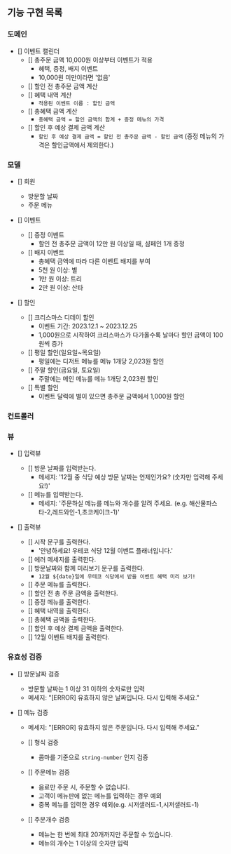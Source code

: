 ## 기능 구현 목록

### 도메인

- [] 이벤트 캘린더
  - [] 총주문 금액 10,000원 이상부터 이벤트가 적용
    - 혜택, 증정, 배지 이벤트
    - 10,000원 미만이라면 '없음'
  - [] 할인 전 총주문 금액 계산
  - [] 혜택 내역 계산
    - `적용된 이벤트 이름 : 할인 금액`
  - [] 총혜택 금액 계산
    - `총혜택 금액 = 할인 금액의 합계 + 증정 메뉴의 가격`
  - [] 할인 후 예상 결제 금액 계산
    - `할인 후 예상 결제 금액 = 할인 전 총주문 금액 - 할인 금액` (증정 메뉴의 가격은 할인금액에서 제외한다.)

### 모델

- [] 회원

  - 방문할 날짜
  - 주문 메뉴

- [] 이벤트

  - [] 증정 이벤트
    - 할인 전 총주문 금액이 12만 원 이상일 때, 샴페인 1개 증정
  - [] 배지 이벤트
    - 총혜택 금액에 따라 다른 이벤트 배지를 부여
    - 5천 원 이상: 별
    - 1만 원 이상: 트리
    - 2만 원 이상: 산타

- [] 할인
  - [] 크리스마스 디데이 할인
    - 이벤트 기간: 2023.12.1 ~ 2023.12.25
    - 1,000원으로 시작하여 크리스마스가 다가올수록 날마다 할인 금액이 100원씩 증가
  - [] 평일 할인(일요일~목요일)
    - 평일에는 디저트 메뉴를 메뉴 1개당 2,023원 할인
  - [] 주말 할인(금요일, 토요일)
    - 주말에는 메인 메뉴를 메뉴 1개당 2,023원 할인
  - [] 특별 할인
    - 이벤트 달력에 별이 있으면 총주문 금액에서 1,000원 할인

### 컨트롤러

### 뷰

- [] 입력뷰

  - [] 방문 날짜를 입력받는다.
    - 메세지: '12월 중 식당 예상 방문 날짜는 언제인가요? (숫자만 입력해 주세요!)'
  - [] 메뉴를 입력받는다.
    - 메세지: '주문하실 메뉴를 메뉴와 개수를 알려 주세요. (e.g. 해산물파스타-2,레드와인-1,초코케이크-1)'

- [] 출력뷰
  - [] 시작 문구를 출력한다.
    - '안녕하세요! 우테코 식당 12월 이벤트 플래너입니다.'
  - [] 에러 메세지를 출력한다.
  - [] 방문날짜와 함께 미리보기 문구를 출력한다.
    - `12월 ${date}일에 우테코 식당에서 받을 이벤트 혜택 미리 보기!`
  - [] 주문 메뉴를 출력한다.
  - [] 할인 전 총 주문 금액을 출력한다.
  - [] 증정 메뉴를 출력한다.
  - [] 혜택 내역을 출력한다.
  - [] 총혜택 금액을 출력한다.
  - [] 할인 후 예상 결제 금액을 출력한다.
  - [] 12월 이벤트 배지를 출력한다.

### 유효성 검증

- [] 방문날짜 검증

  - 방문할 날짜는 1 이상 31 이하의 숫자로만 입력
  - 메세지: "[ERROR] 유효하지 않은 날짜입니다. 다시 입력해 주세요."

- [] 메뉴 검증

  - 메세지: "[ERROR] 유효하지 않은 주문입니다. 다시 입력해 주세요."

  - [] 형식 검증

    - 콤마를 기준으로 `string-number` 인지 검증

  - [] 주문메뉴 검증

    - 음료만 주문 시, 주문할 수 없습니다.
    - 고객이 메뉴판에 없는 메뉴를 입력하는 경우 예외
    - 중복 메뉴를 입력한 경우 예외(e.g. 시저샐러드-1,시저샐러드-1)

  - [] 주문개수 검증
    - 메뉴는 한 번에 최대 20개까지만 주문할 수 있습니다.
    - 메뉴의 개수는 1 이상의 숫자만 입력
